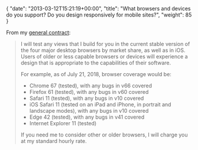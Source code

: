 {
   "date": "2013-03-12T15:21:19+00:00",
   "title": "What browsers and devices do you support? Do you design responsively for mobile sites?",
   "weight": 85
}

From my [general contract](https://github.com/CDBTechLLC/general-contract):

> I will test any views that I build for you in the current stable version of the four major desktop browsers by market share, as well as in iOS. Users of older or less capable browsers or devices will experience a design that is appropriate to the capabilities of their software.
> 
> For example, as of July 21, 2018, browser coverage would be:
> 
> - Chrome 67 (tested), with any bugs in v66 covered
> - Firefox 61 (tested), with any bugs in v60 covered
> - Safari 11 (tested), with any bugs in v10 covered
> - iOS Safari 11 (tested on an iPad and iPhone, in portrait and landscape modes), with any bugs in v10 covered
> - Edge 42 (tested), with any bugs in v41 covered
> - Internet Explorer 11 (tested)
> 
> If you need me to consider other or older browsers, I will charge you at my standard hourly rate.
